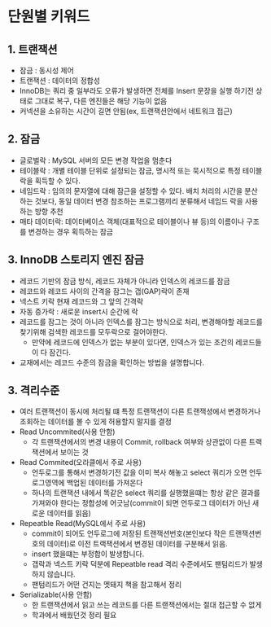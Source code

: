 # 단원별 키워드
## 1. 트랜잭션
- 잠금 : 동시성 제어
- 트랜잭션 : 데이터의 정합성
- InnoDB는 쿼리 중 일부라도 오류가 발생하면 전체를 Insert 문장을 실행 하기전 상태로 그대로 복구, 다른 엔진들은 해당 기능이 없음
- 커넥션을 소유하는 시간이 길면 안됨(ex, 트랜잭션안에서 네트워크 접근)
## 2. 잠금 
- 글로벌락 : MySQL 서버의 모든 변경 작업을 멈춘다
- 테이블락 : 개별 테이블 단위로 설정되는 잠금, 명시적 또는 묵시적으로 특정 테이블락을 획득할 수 있다.
- 네임드락 : 임의의 문자열에 대해 잠근을 설정할 수 있다. 배치 처리의 시간을 분산하는 것보다, 동일 데이터 변경 참조하는 프로그램끼리 분류해서 네임드 락을 사용하는 방항 추천 
- 매타 데이터락: 데이터베이스 객체(대표적으로 테이블이나 뷰 등)의 이름이나 구조를 변경하는 경우 획득하는 잠금
## 3. InnoDB 스토리지 엔진 잠금
- 레코드 기반의 잠금 방식, 레코드 자체가 아니라 인덱스의 레코드를 잠금
- 레코드와 레코드 사이의 간격을 잠그는 갭(GAP)락이 존재
- 넥스트 키락 현재 레코드와 그 앞의 간격락
- 자동 증가락 : 새로운 insert시 순간에 락
- 레코드를 잠그는 것이 아니라 인덱스를 잠그는 방식으로 처리, 변경해야할 레코드를 찾기위해 검색한 레코드를 모두락으로 걸어야한다.
  - 만약에 레코드에 인덱스가 없는 부분이 있다면, 인덱스가 있는 조건의 레코드들이 다 잠긴다.
- 교재에서는 레코드 수준의 잠금을 확인하는 방법을 설명합니다.


## 3. 격리수준
- 여러 트랜잭션이 동시에 처리될 떄 특정 트랜잭션이 다른 트랜잭셩에서 변경하거나 조회하는 데이터를 볼 수 있게 허용할지 말지를 결정
- Read Uncommited(사용 안함)
  - 각 트랜잭션에서의 변경 내용이 Commit, rollback 여부와 상관없이 다른 트랙잭션에서 보이는 것
- Read Commited(오라클에서 주로 사용)
  - 언두로그를 통해서 변경하기전 값을 이미 복사 해놓고 select 쿼리가 오면 언두 로그영역에 백업된 데이터를 가져온다
  - 하나의 트랜잭션 내에서 똑같은 select 쿼리를 실행했을떄는 항상 같은 결과를 가져와야 한다는 정합성에 어긋남(commit이 되면 언두로그 데이터가 아닌 새로운 데이터를 읽음)
- Repeatble Read(MySQL에서 주로 사용)
  - commit이 되어도 언두로그에 저장된 트랜잭션번호(본인보다 작은 트랜잭션번호의 데이터)로 이전 트랙잭션에서 변경된 데이터를 구분해서 읽음.
  - insert 했을떄는 부정합이 발생합니다.
  - 갭락과 넥스트 키락 덕분에 Repeatble read 격리 수준에서도 팬텀리드가 발생하지 않습니다.
  - 팬텀리드가 어떤 건지는 멧돼지 책을 참고해서 정리
- Serializable(사용 안함)
  - 한 트랜잭션에서 읽고 쓰는 레코드를 다른 트랜잭션에서는 절대 접근할 수 없게
  - 학과에서 배웠던것 정리 필요